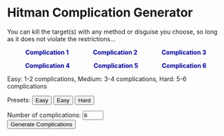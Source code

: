 <style>
.complication-list {
	display: flex;
	flex-direction: row;
	justify-content: space-around;
	margin: 1em;
}
.complication-list>* {
	padding: 0 15px;
	font-weight: bold;
	color: #000099;
}
</style>

<h1>Hitman Complication Generator</h1>

<p>You can kill the target(s) with any method or disguise you choose, so long as it does not violate the restrictions...</p>

<div class="complication-list">
	<div id="complication1">Complication 1</div>
	<div id="complication2">Complication 2</div>
	<div id="complication3">Complication 3</div>
</div>

<div class="complication-list">
	<div id="complication4">Complication 4</div>
	<div id="complication5">Complication 5</div>
	<div id="complication6">Complication 6</div>
</div>

<p>Easy: 1-2 complications, Medium: 3-4 complications, Hard: 5-6 complications</p>

Presets: <button id="easy" onclick="setComplicationCount(2)">Easy</button> <button id="medium" onclick="setComplicationCount(4)">Easy</button> <button id="hard" onclick="setComplicationCount(6)">Hard</button>

Number of complications: <input id="complicationCount" type="number" value="6" min="1" max="6" onchange="generate()"><br>
<button onclick="generate()">Generate Complications</button>


<script>
const complications = [
	{
		name: 'Default Loadout',
		hint: 'ICA19, Fibre Wire, Coins, no ICA pickup',
	},
	{
		name: 'Default Start',
		hint: 'NG default location or closest NG+ start',
	},
	{
		name: 'Disguise Start Only',
		hint: 'No suit starting locations',
	},
	{
		name: 'Suit Start Only',
		hint: 'Only suit starting locations.',
	},
	{
		name: 'Free Disguises Only',
		hint: 'No taking disguises from NPCs, only disguises lying around.'
	},
	{
		name: 'No Free Disguises',
		hint: 'Not allowed to use any disguises lying around, only ones from NPCs or starting location.',
	},
	{
		name: 'No Disguise Changes',
		hint: 'Remain in the disguise you start the level with.',
	},
	{
		name: 'No KOs',
		hint: 'Do not pacify any NPC in any way, including targets.',
	},
	{
		name: 'No Target KOs (live kills only)',
		hint: 'Do not KO the targets before killing.',
	},
	{
		name: 'No Shooting',
		hint: 'Bringing a weapon is okay, but you're not allowed to fire it.',
	},
	{
		name: 'No Emetics',
		hint: 'No making NPCs sick in any way.'
	},
	{
		name: 'No Dart Guns',
		hint: 'No dart guns in loadout.',
	},
	{
		name: 'No Falling Object Kills',
		hint: 'No killing targets with chandeliers or other falling objects.',
	},
	{
		name: 'No Propane Kills',
		hint: 'Targets cannot be killed with propane. You may still blow up propane for panics etc.',
	},
	{
		name: 'No Body Dumping',
		hint: 'No hiding of bodies in cupboards or freezers etc. Hiding in grass is still fine.',
	},
	{
		name: 'No Body Dragging',
		hint: 'No dragging bodies of KO'd or killed NPCs. Yes, this also means no hiding bodies unless they land in a hiding spot.',
	},
	{
		name: 'No Loud Explosions (excludes breaching charges)',
		hint: 'No causing explosions at all, including fire extinguishers. Keep it quiet, no bomb threat alerts.',
	},
	{
		name: 'No Ladder or Pipe Climbing',
		hint: 'Vaulting and ledge shimmying is okay because I'm not a sadist and I value your patience.',
	},
	{
		name: 'No Throwing',
		hint: 'No throwing any items, even at people\'s heads. Dropping or placing them is okay.',
	},
	{
		name: 'No Placing or Dropping',
		hint: 'No placing or dropping items or weapons. Throwing is okay. Enjoy the extra attention.',
	},
	{
		name: 'Loadout: No Silenced Guns',
		hint: 'Unsuppressed guns only. Includes dart guns.',
	},
	{
		name: 'Loadout: No Automatic Weapons',
		hint: 'No SMGs or F/A pistols in loadout. Find another way to get your doors open.',
	},
	{
		name: 'Loadout: No ICA Titanium Crowbar or Lockpicks',
		hint: 'Choose another way through locked doors or find a crowbar in the map.',
	},
	{
		name: 'Loadout: No Tasers or EMP',
		hint: 'No bringing those items that spark in your loadout.',
	},
	{
		name: 'Loadout: Explosive Items Only (weapon slot still allowed)',
		hint: 'Only allowed to bring explosive items in your item slots and ICA drops. You can still bring a weapon in your weapon slot. Includes breaching charges and anything else that creates a real explosion (no flash devices or goldbrick proximity mine, etc.).',
	}
	{
		name: 'Loadout: \'Legal\' Items Only',
		hint: 'No bringing items that are illegal to hold. You may still bring micro devices and items that are only illegal to throw (e.g. micro taser, golf ball). Only applies to item slots, not the weapon slot.',
	},
	{
		name: 'Loadout: Concealable Weapon Only',
		hint: 'Only bring guns in the weapon slot or ICA drops that can pass frisk detection.',
	},
	{
		name: 'Loadout: Concealable Items Only',
		hint: 'Only bring items in the item slots or ICA drops that can pass frisk detection.',
	},
	{
		name: 'Loadout: Audio Luring Items Only',
		hint: 'Only bring items that will casually lure NPCs via audio when placed or detonated e.g. audio devices, flash phone, napoleon, goldbrick proximity mine (snail). Includes breaching charge! You don\'t have to lure anyone with them though.',
	},
	{
		name: 'Loadout: No Briefcases or Agency Pickups',
		hint: 'No bringing briefcases in loadout or via agency pickups. Hidden stashes only.',
	},
	{
		name: 'Loadout: No Stashes / Agency Pickups Only',
		hint: 'Can only use Agency Pickups locations to smuggle in items, not stashes.',
	},
	{
		name: 'Loadout: No Gear / Smuggle Item Only',
		hint: 'The only item you can bring will be via a smuggle point, not in your gear slots.'
	},
	{
		name: 'Loadout: No Concealed Weapon or Gear Weapon / Smuggle Weapon Only',
		hint: 'The only weapon you can bring will be via a smuggle point, not in your concealed weapon slot or your gear slot.'
	},
];
const complicationEls = [
	document.getElementById('complication1'),
	document.getElementById('complication2'),
	document.getElementById('complication3'),
	document.getElementById('complication4'),
	document.getElementById('complication5'),
	document.getElementById('complication6'),
];

function getRandomComplication() {
	return complications[Math.floor(Math.random() * complications.length)];
}

function generate() {
	const count = getComplicationCount();
	const choices = complications;
	const exclude = [];
	const picks = complications
		.map((value) => ({ value, sort: Math.random() }))
		.sort((a, b) => a.sort - b.sort)
		.map(({ value }) => value);
	
	for (let i = 0; i < picks.length && i < count; ++i) {
		const pick = picks[i];
		
		if (exclude.contains(picks.name)) {
			picks.splice(i--);
		} else {
			if (typeof picks.exclude !== 'undefined' && picks.exclude) {
				exclude.push(...picks.exclude);
			}
		}
	}
	
	for (; i < complicationEls.length; ++i) {
		complicationEls[i].textContent = i < count ? picks.length : '';
	}
}
	
function setComplicationCount(number) {
	const complicationCount = document.getElementById('complicationCount');
	complicationCount.value = number;
}
	
function getComplicationCount() {
	return parseInt(document.getElementById('complicationCount').value);
}

generate();
</script>
